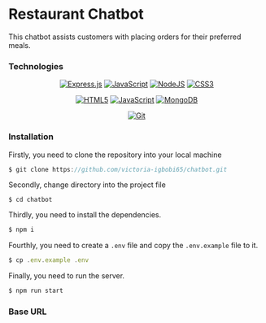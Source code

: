 # Restaurant Chatbot 

This chatbot assists customers with placing orders for their preferred meals.

### Technologies

<div align="center">

  <a href="">![Express.js](https://img.shields.io/badge/express.js-%23404d59.svg?style=for-the-badge&logo=express&logoColor=%2361DAFB)</a>
  <a href="">![JavaScript](https://img.shields.io/badge/javascript-%23323330.svg?style=for-the-badge&logo=javascript&logoColor=%23F7DF1E)</a>
  <a href="">![NodeJS](https://img.shields.io/badge/node.js-6DA55F?style=for-the-badge&logo=node.js&logoColor=white)</a>
  <a href="">![CSS3](https://img.shields.io/badge/css3-%231572B6.svg?style=for-the-badge&logo=css3&logoColor=white)</a>
  
  
</div>
<div align="center">

  
  <a href="">![HTML5](https://img.shields.io/badge/html5-%23E34F26.svg?style=for-the-badge&logo=html5&logoColor=white)</a>
  <a href="">![JavaScript](https://img.shields.io/badge/javascript-%23323330.svg?style=for-the-badge&logo=javascript&logoColor=%23F7DF1E)</a>
  <a href="">![MongoDB](https://img.shields.io/badge/MongoDB-%234ea94b.svg?style=for-the-badge&logo=mongodb&logoColor=white)</a>
  
  
</div>
<div align="center">
  
  <a href="">![Git](https://img.shields.io/badge/git-%23F05033.svg?style=for-the-badge&logo=git&logoColor=white)</a>
  
  
</div>


### Installation
 
Firstly, you need to clone the repository into your local machine
```javascript
$ git clone https://github.com/victoria-igbobi65/chatbot.git
```
Secondly, change directory into the project file
```
$ cd chatbot 
```
Thirdly, you need to install the dependencies.
```javascript
$ npm i 
``` 
Fourthly, you need to create a `.env` file and copy the `.env.example` file to it.
```javascript
$ cp .env.example .env 
```
Finally, you need to run the server.
```java
$ npm run start
```
### Base URL  
